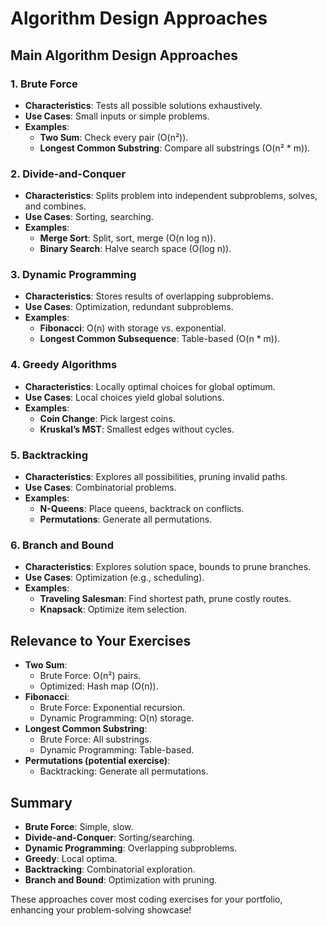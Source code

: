 # Algorithm Design Approaches

## Main Algorithm Design Approaches

### 1. Brute Force
- **Characteristics**: Tests all possible solutions exhaustively.
- **Use Cases**: Small inputs or simple problems.
- **Examples**:
  - **Two Sum**: Check every pair (O(n²)).
  - **Longest Common Substring**: Compare all substrings (O(n² * m)).

### 2. Divide-and-Conquer
- **Characteristics**: Splits problem into independent subproblems, solves, and combines.
- **Use Cases**: Sorting, searching.
- **Examples**:
  - **Merge Sort**: Split, sort, merge (O(n log n)).
  - **Binary Search**: Halve search space (O(log n)).

### 3. Dynamic Programming
- **Characteristics**: Stores results of overlapping subproblems.
- **Use Cases**: Optimization, redundant subproblems.
- **Examples**:
  - **Fibonacci**: O(n) with storage vs. exponential.
  - **Longest Common Subsequence**: Table-based (O(n * m)).

### 4. Greedy Algorithms
- **Characteristics**: Locally optimal choices for global optimum.
- **Use Cases**: Local choices yield global solutions.
- **Examples**:
  - **Coin Change**: Pick largest coins.
  - **Kruskal’s MST**: Smallest edges without cycles.

### 5. Backtracking
- **Characteristics**: Explores all possibilities, pruning invalid paths.
- **Use Cases**: Combinatorial problems.
- **Examples**:
  - **N-Queens**: Place queens, backtrack on conflicts.
  - **Permutations**: Generate all permutations.

### 6. Branch and Bound
- **Characteristics**: Explores solution space, bounds to prune branches.
- **Use Cases**: Optimization (e.g., scheduling).
- **Examples**:
  - **Traveling Salesman**: Find shortest path, prune costly routes.
  - **Knapsack**: Optimize item selection.

## Relevance to Your Exercises
- **Two Sum**:
  - Brute Force: O(n²) pairs.
  - Optimized: Hash map (O(n)).
- **Fibonacci**:
  - Brute Force: Exponential recursion.
  - Dynamic Programming: O(n) storage.
- **Longest Common Substring**:
  - Brute Force: All substrings.
  - Dynamic Programming: Table-based.
- **Permutations (potential exercise)**:
  - Backtracking: Generate all permutations.

## Summary
- **Brute Force**: Simple, slow.
- **Divide-and-Conquer**: Sorting/searching.
- **Dynamic Programming**: Overlapping subproblems.
- **Greedy**: Local optima.
- **Backtracking**: Combinatorial exploration.
- **Branch and Bound**: Optimization with pruning.

These approaches cover most coding exercises for your portfolio, enhancing your problem-solving showcase!